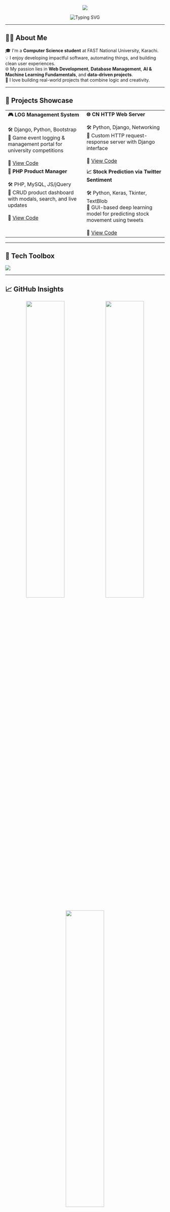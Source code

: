 <!-- Banner -->
<p align="center">
  <img src="https://capsule-render.vercel.app/api?type=waving&color=0e8cc7&height=200&section=header&text=Rushba%20Khan&fontSize=50&fontColor=ffffff" />
</p>

<p align="center">
  <img src="https://readme-typing-svg.demolab.com?font=Fira+Code&weight=500&pause=1000&color=0e8cc7&center=true&vCenter=true&width=435&lines=CS+Student+%7C+FAST-NUCES+Karachi;Full-Stack+Web+Developer;AI+%2F+ML+Explorer;Always+Learning+Something+New!" alt="Typing SVG" />
</p>

---

## 🧑‍💻 About Me

🎓 I'm a **Computer Science student** at FAST National University, Karachi.  
💡 I enjoy developing impactful software, automating things, and building clean user experiences.  
🌐 My passion lies in **Web Development**, **Database Management**, **AI & Machine Learning Fundamentals**, and **data-driven projects**.  
📘 I love building real-world projects that combine logic and creativity.

---

## 🚀 Projects Showcase

<table>
  <tr>
    <td valign="top"><b>🎮 LOG Management System</b><br/><br/>
      🛠️ Django, Python, Bootstrap<br/>
      🎯 Game event logging & management portal for university competitions
      <br/><br/>
      🔗 <a href="https://github.com/your-username/log-management-system">View Code</a>
    </td>
    <td valign="top"><b>🌐 CN HTTP Web Server</b><br/><br/>
      🛠️ Python, Django, Networking<br/>
      🎯 Custom HTTP request-response server with Django interface
      <br/><br/>
      🔗 <a href="https://github.com/your-username/http-web-server-cn">View Code</a>
    </td>
  </tr>
  <tr>
    <td valign="top"><b>🛒 PHP Product Manager</b><br/><br/>
      🛠️ PHP, MySQL, JS/jQuery<br/>
      🎯 CRUD product dashboard with modals, search, and live updates
      <br/><br/>
      🔗 <a href="https://github.com/your-username/php-product-manager">View Code</a>
    </td>
    <td valign="top"><b>📈 Stock Prediction via Twitter Sentiment</b><br/><br/>
      🛠️ Python, Keras, Tkinter, TextBlob<br/>
      🎯 GUI-based deep learning model for predicting stock movement using tweets
      <br/><br/>
      🔗 <a href="https://github.com/your-username/stock-twitter-sentiment">View Code</a>
    </td>
  </tr>
</table>

---

## 🧰 Tech Toolbox

<img src="https://skillicons.dev/icons?i=python,django,php,mysql,js,html,css,bootstrap,git,keras,pandas,numpy,linux" />

---

## 📈 GitHub Insights

<p align="center">
  <img src="https://github-readme-stats.vercel.app/api?username=rushba-khan&show_icons=true&theme=radical&border_radius=10" width="49%" />
  <img src="https://streak-stats.demolab.com?user=rushba-khan&theme=radical&border_radius=10" width="49%" />
</p>

<p align="center">
  <img src="https://github-readme-stats.vercel.app/api/top-langs/?username=rushba-khan&layout=compact&theme=radical&border_radius=10" width="49%" />
</p>

---

## 🎓 Education

- **Bachelor of Science in Computer Science**  
  FAST National University, Karachi  
  📅 *Expected Graduation: 2026*  
  📈 *GPA: 3.00 / 4.00*  
  🏅 *Dean’s List (1st and 2nd Semester)*

---

## 📬 Get in Touch

<p align="center">
  <a href="rushbakhan97@gmail.com"><img src="https://img.shields.io/badge/Email-D14836?style=for-the-badge&logo=gmail&logoColor=white"/></a>
  <a href="https://www.linkedin.com/in/rushba-khan-b069b927a"><img src="https://img.shields.io/badge/LinkedIn-0077B5?style=for-the-badge&logo=linkedin&logoColor=white"/></a>
  <a href="https://github.com/RushbaKhan"><img src="https://img.shields.io/badge/GitHub-000?style=for-the-badge&logo=github&logoColor=white"/></a>
</p>

<p align="center">
  <img src="https://komarev.com/ghpvc/?username=rushba-khan&label=Profile+Views&color=0e8cc7&style=flat" />
</p>
